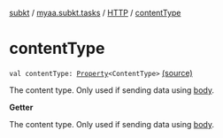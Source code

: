 [subkt](../../index.md) / [myaa.subkt.tasks](../index.md) / [HTTP](index.md) / [contentType](./content-type.md)

# contentType

`val contentType: `[`Property`](https://docs.gradle.org/current/javadoc/org/gradle/api/provider/Property.html)`<ContentType>` [(source)](https://github.com/Myaamori/SubKt/blob/0.1.19/src/main/kotlin/myaa/subkt/tasks/tasks.kt#L1422)

The content type. Only used if sending data using [body](body.md).

**Getter**

The content type. Only used if sending data using [body](body.md).

